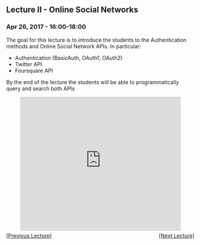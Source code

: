## Lecture II - Online Social Networks

### Apr 26, 2017 - 16:00-18:00

The goal for this lecture is to introduce the students to the Authentication methods and Online Social Network APIs. In particular:
  * Authentication (BasicAuth, OAuth1, OAuth2)
  * Twitter API
  * Foursquare API

By the end of the lecture the students will be able to programmatically query and search both APIs

<center>
<iframe src="https://www.slideshare.net/slideshow/embed_code/key/7mk033rR0orFfg" width="427" height="356" frameborder="0" marginwidth="0" marginheight="0" scrolling="no" style="border:1px solid #CCC; border-width:1px; margin-bottom:5px; max-width: 100%;" allowfullscreen> </iframe></center>

<div align="left" style="float: left;"><a href="/lecture1">[Previous Lecture]</a></div><div align="right" style="float: right;"><a href="/lecture3">[Next Lecture]</a></div>